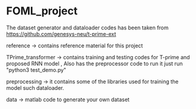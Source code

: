 # FOML_project

The dataset generator and dataloader codes has been taken from https://github.com/genesys-neu/t-prime-ext 

reference -> contains reference material for this project

TPrime_transformer -> contains training and testing codes for T-prime and proposed RNN model , Also has the preprocessor code to run it just run "python3 test_demo.py"

preprocessing -> it contains some of the libraries used for training the model such dataloader.

data -> matlab code to generate your own dataset


